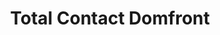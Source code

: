 ---
title: "Total Contact Domfront"
url: /domfront-en-poiraie/total-contact-domfront/
shop: commodité
---